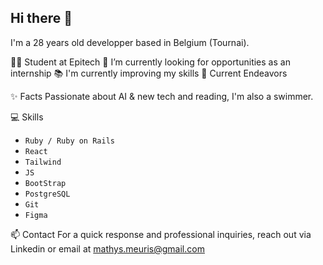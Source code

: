 ## Hi there 👋

I'm a 28 years old developper based in Belgium (Tournai).

🧑‍🏫 Student at Epitech
🔭 I’m currently looking for opportunities as an internship 
📚 I'm currently improving my skills
🔭 Current Endeavors

✨ Facts
Passionate about AI & new tech and reading, I'm also a swimmer.

💻 Skills

- `Ruby / Ruby on Rails`
- `React`
- `Tailwind`
- `JS`
- `BootStrap`
- `PostgreSQL`
- `Git`
- `Figma`

📫 Contact
For a quick response and professional inquiries, reach out via Linkedin or email at mathys.meuris@gmail.com
